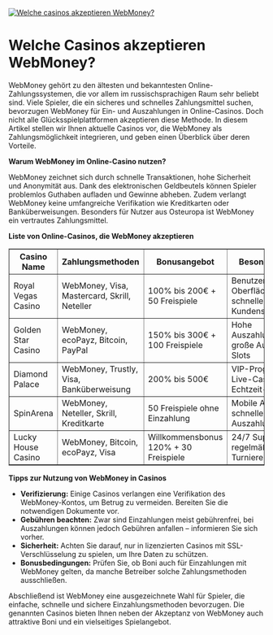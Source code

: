 [![Welche casinos akzeptieren WebMoney?](https://123-caf.pages.dev/gitsignup.png)](https://vrmoo.ru/Bt82HjjY)

<h1>Welche Casinos akzeptieren WebMoney?</h1> <p>WebMoney gehört zu den ältesten und bekanntesten Online-Zahlungssystemen, die vor allem im russischsprachigen Raum sehr beliebt sind. Viele Spieler, die ein sicheres und schnelles Zahlungsmittel suchen, bevorzugen WebMoney für Ein- und Auszahlungen in Online-Casinos. Doch nicht alle Glücksspielplattformen akzeptieren diese Methode. In diesem Artikel stellen wir Ihnen aktuelle Casinos vor, die WebMoney als Zahlungsmöglichkeit integrieren, und geben einen Überblick über deren Vorteile.</p>  <p><strong>Warum WebMoney im Online-Casino nutzen?</strong></p> <p>WebMoney zeichnet sich durch schnelle Transaktionen, hohe Sicherheit und Anonymität aus. Dank des elektronischen Geldbeutels können Spieler problemlos Guthaben aufladen und Gewinne abheben. Zudem verlangt WebMoney keine umfangreiche Verifikation wie Kreditkarten oder Banküberweisungen. Besonders für Nutzer aus Osteuropa ist WebMoney ein vertrautes Zahlungsmittel.</p>  <p><strong>Liste von Online-Casinos, die WebMoney akzeptieren</strong></p> <table border="1" cellpadding="8" cellspacing="0" style="border-collapse: collapse; width: 100%;"> <thead> <tr> <th>Casino Name</th> <th>Zahlungsmethoden</th> <th>Bonusangebot</th> <th>Besonderheiten</th> </tr> </thead> <tbody> <tr> <td>Royal Vegas Casino</td> <td>WebMoney, Visa, Mastercard, Skrill, Neteller</td> <td>100% bis 200€ + 50 Freispiele</td> <td>Benutzerfreundliche Oberfläche, schneller Kundensupport</td> </tr> <tr> <td>Golden Star Casino</td> <td>WebMoney, ecoPayz, Bitcoin, PayPal</td> <td>150% bis 300€ + 100 Freispiele</td> <td>Hohe Auszahlungsraten, große Auswahl an Slots</td> </tr> <tr> <td>Diamond Palace</td> <td>WebMoney, Trustly, Visa, Banküberweisung</td> <td>200% bis 500€</td> <td>VIP-Programm, Live-Casino mit Echtzeit-Dealern</td> </tr> <tr> <td>SpinArena</td> <td>WebMoney, Neteller, Skrill, Kreditkarte</td> <td>50 Freispiele ohne Einzahlung</td> <td>Mobile App, schnelles Auszahlungslimit</td> </tr> <tr> <td>Lucky House Casino</td> <td>WebMoney, Bitcoin, ecoPayz, Visa</td> <td>Willkommensbonus 120% + 30 Freispiele</td> <td>24/7 Support, regelmäßige Turniere</td> </tr> </tbody> </table>  <p><strong>Tipps zur Nutzung von WebMoney in Casinos</strong></p> <ul> <li><strong>Verifizierung:</strong> Einige Casinos verlangen eine Verifikation des WebMoney-Kontos, um Betrug zu vermeiden. Bereiten Sie die notwendigen Dokumente vor.</li> <li><strong>Gebühren beachten:</strong> Zwar sind Einzahlungen meist gebührenfrei, bei Auszahlungen können jedoch Gebühren anfallen – informieren Sie sich vorher.</li> <li><strong>Sicherheit:</strong> Achten Sie darauf, nur in lizenzierten Casinos mit SSL-Verschlüsselung zu spielen, um Ihre Daten zu schützen.</li> <li><strong>Bonusbedingungen:</strong> Prüfen Sie, ob Boni auch für Einzahlungen mit WebMoney gelten, da manche Betreiber solche Zahlungsmethoden ausschließen.</li> </ul>  <p>Abschließend ist WebMoney eine ausgezeichnete Wahl für Spieler, die einfache, schnelle und sichere Einzahlungsmethoden bevorzugen. Die genannten Casinos bieten Ihnen neben der Akzeptanz von WebMoney auch attraktive Boni und ein vielseitiges Spielangebot.</p>